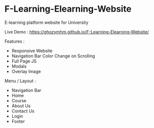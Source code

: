 # F-Learning-Elearning-Website
E-learning platform website for University

Live Demo : https://ghozymhm.github.io/F-Learning-Elearning-Website/

Features :

- Responsive Website
- Navigation Bar Color Change on Scrolling
- Full Page JS
- Modals
- Overlay Image

Menu / Layout :

- Navigation Bar
- Home
- Course
- About Us
- Contact Us
- Login
- Footer
